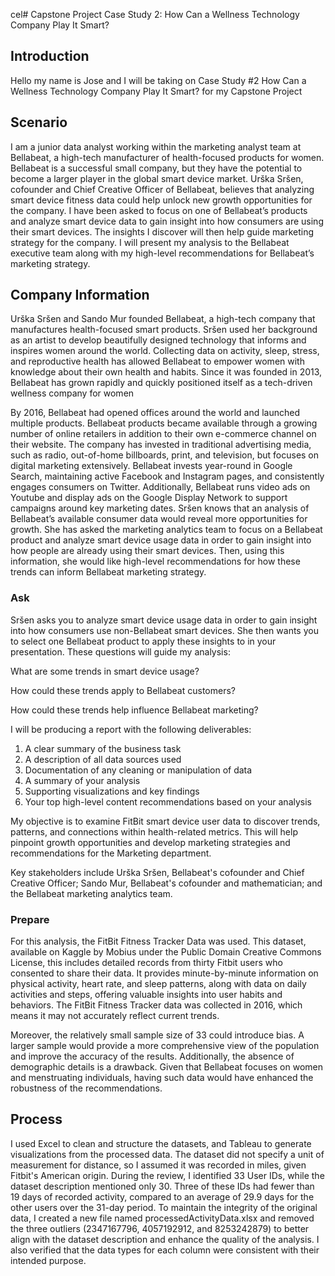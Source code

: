 cel# Capstone Project Case Study 2: How Can a Wellness Technology Company Play It Smart?

## Introduction
Hello my name is Jose and I will be taking on Case Study #2 How Can a Wellness Technology Company Play It Smart? for my Capstone Project

## Scenario

I am a junior data analyst working within the marketing analyst team at Bellabeat, a high-tech manufacturer of health-focused products for women. Bellabeat is a successful small company, but they have the potential to become a larger player in the global smart device market. Urška Sršen, cofounder and Chief Creative Officer of Bellabeat, believes that analyzing smart device fitness data could help unlock new growth opportunities for the company. I have been asked to focus on one of Bellabeat’s products and analyze smart device data to gain insight into how consumers are using their smart devices. The insights I discover will then help guide marketing strategy for the company. I will present my analysis to the Bellabeat executive team along with my high-level recommendations for Bellabeat’s marketing strategy.

## Company Information

Urška Sršen and Sando Mur founded Bellabeat, a high-tech company that manufactures health-focused smart products. Sršen used her background as an artist to develop beautifully designed technology that informs and inspires women around the world. Collecting data on activity, sleep, stress, and reproductive health has allowed Bellabeat to empower women with knowledge about their own health and habits. Since it was founded in 2013, Bellabeat has grown rapidly and quickly positioned itself as a tech-driven wellness company for women

By 2016, Bellabeat had opened offices around the world and launched multiple products. Bellabeat products became available through a growing number of online retailers in addition to their own e-commerce channel on their website. The company has invested in traditional advertising media, such as radio, out-of-home billboards, print, and television, but focuses on digital marketing extensively. Bellabeat invests year-round in Google Search, maintaining active Facebook and Instagram pages, and consistently engages consumers on Twitter. Additionally, Bellabeat runs video ads on Youtube and display ads on the Google Display Network to support campaigns around key marketing dates. Sršen knows that an analysis of Bellabeat’s available consumer data would reveal more opportunities for growth. She has asked the marketing analytics team to focus on a Bellabeat product and analyze smart device usage data in order to gain insight into how people are already using their smart devices. Then, using this information, she would like high-level recommendations for how these trends can inform Bellabeat marketing strategy.

### Ask
Sršen asks you to analyze smart device usage data in order to gain insight into how consumers use non-Bellabeat smart
devices. She then wants you to select one Bellabeat product to apply these insights to in your presentation. These questions
will guide my analysis:

What are some trends in smart device usage?

How could these trends apply to Bellabeat customers?

How could these trends help influence Bellabeat marketing?

I will be producing a report with the following deliverables:
1. A clear summary of the business task
2. A description of all data sources used
3. Documentation of any cleaning or manipulation of data
4. A summary of your analysis
5. Supporting visualizations and key findings
6. Your top high-level content recommendations based on your analysis

My objective is to examine FitBit smart device user data to discover trends, patterns, and connections within health-related metrics. This will help pinpoint growth opportunities and develop marketing strategies and recommendations for the Marketing department.

Key stakeholders include Urška Sršen, Bellabeat's cofounder and Chief Creative Officer; Sando Mur, Bellabeat's cofounder and mathematician; and the Bellabeat marketing analytics team.

### Prepare

For this analysis, the FitBit Fitness Tracker Data was used. This dataset, available on Kaggle by Mobius under the Public Domain Creative Commons License, this includes detailed records from thirty Fitbit users who consented to share their data. It provides minute-by-minute information on physical activity, heart rate, and sleep patterns, along with data on daily activities and steps, offering valuable insights into user habits and behaviors.
The FitBit Fitness Tracker data was collected in 2016, which means it may not accurately reflect current trends.

Moreover, the relatively small sample size of 33 could introduce bias. A larger sample would provide a more comprehensive view of the population and improve the accuracy of the results. Additionally, the absence of demographic details is a drawback. Given that Bellabeat focuses on women and menstruating individuals, having such data would have enhanced the robustness of the recommendations.

## Process 


I used Excel to clean and structure the datasets, and Tableau to generate visualizations from the processed data.
The dataset did not specify a unit of measurement for distance, so I assumed it was recorded in miles, given Fitbit's American origin. During the review, I identified 33 User IDs, while the dataset description mentioned only 30. Three of these IDs had fewer than 19 days of recorded activity, compared to an average of 29.9 days for the other users over the 31-day period. To maintain the integrity of the original data, I created a new file named processedActivityData.xlsx and removed the three outliers (2347167796, 4057192912, and 8253242879) to better align with the dataset description and enhance the quality of the analysis. I also verified that the data types for each column were consistent with their intended purpose.
